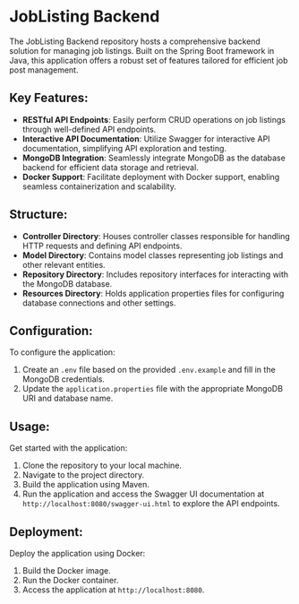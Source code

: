 # JobListing Backend

The JobListing Backend repository hosts a comprehensive backend solution for managing job listings. Built on the Spring Boot framework in Java, this application offers a robust set of features tailored for efficient job post management.

## Key Features:

- **RESTful API Endpoints**: Easily perform CRUD operations on job listings through well-defined API endpoints.
- **Interactive API Documentation**: Utilize Swagger for interactive API documentation, simplifying API exploration and testing.
- **MongoDB Integration**: Seamlessly integrate MongoDB as the database backend for efficient data storage and retrieval.
- **Docker Support**: Facilitate deployment with Docker support, enabling seamless containerization and scalability.

## Structure:

- **Controller Directory**: Houses controller classes responsible for handling HTTP requests and defining API endpoints.
- **Model Directory**: Contains model classes representing job listings and other relevant entities.
- **Repository Directory**: Includes repository interfaces for interacting with the MongoDB database.
- **Resources Directory**: Holds application properties files for configuring database connections and other settings.

## Configuration:

To configure the application:

1. Create an `.env` file based on the provided `.env.example` and fill in the MongoDB credentials.
2. Update the `application.properties` file with the appropriate MongoDB URI and database name.


## Usage:

Get started with the application:

1. Clone the repository to your local machine.
2. Navigate to the project directory.
3. Build the application using Maven.
4. Run the application and access the Swagger UI documentation at `http://localhost:8080/swagger-ui.html` to explore the API endpoints.

## Deployment:

Deploy the application using Docker:

1. Build the Docker image.
2. Run the Docker container.
3. Access the application at `http://localhost:8080`.
